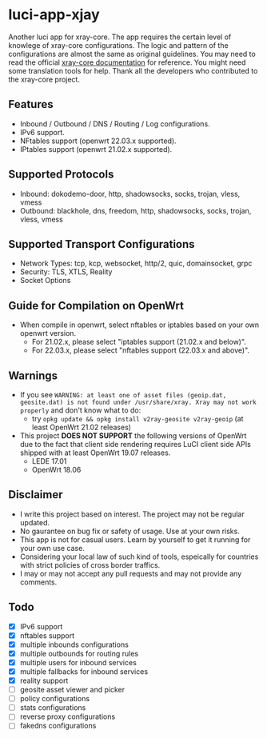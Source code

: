 # luci-app-xjay

Another luci app for xray-core. The app requires the certain level of knowlege of xray-core configurations. The logic and pattern of the configurations are almost the same as original guidelines. You may need to read the official [xray-core documentation](https://xtls.github.io/) for reference. You might need some translation tools for help. Thank all the developers who contributed to the xray-core project.

## Features
* Inbound / Outbound / DNS / Routing / Log configurations.
* IPv6 support.
* NFtables support (openwrt 22.03.x supported).
* IPtables support (openwrt 21.02.x supported).

## Supported Protocols
* Inbound: dokodemo-door, http, shadowsocks, socks, trojan, vless, vmess
* Outbound: blackhole, dns, freedom, http, shadowsocks, socks, trojan, vless, vmess

## Supported Transport Configurations
* Network Types: tcp, kcp, websocket, http/2, quic, domainsocket, grpc
* Security: TLS, XTLS, Reality
* Socket Options

## Guide for Compilation on OpenWrt
* When compile in openwrt, select nftables or iptables based on your own openwrt version.
    * For 21.02.x, please select "iptables support (21.02.x and below)".
    * For 22.03.x, please select "nftables support (22.03.x and above)".

## Warnings

* If you see `WARNING: at least one of asset files (geoip.dat, geosite.dat) is not found under /usr/share/xray. Xray may not work properly` and don't know what to do:
    * try `opkg update && opkg install v2ray-geosite v2ray-geoip` (at least OpenWrt 21.02 releases)
* This project **DOES NOT SUPPORT** the following versions of OpenWrt due to the fact that client side rendering requires LuCI client side APIs shipped with at least OpenWrt 19.07 releases. 
    * LEDE 17.01
    * OpenWrt 18.06

## Disclaimer
* I write this project based on interest. The project may not be regular updated.
* No gaurantee on bug fix or safety of usage. Use at your own risks.
* This app is not for casual users. Learn by yourself to get it running for your own use case.
* Considering your local law of such kind of tools, espeically for countries with strict policies of cross border traffics.
* I may or may not accept any pull requests and may not provide any comments.

## Todo

* [x] IPv6 support
* [x] nftables support
* [x] multiple inbounds configurations
* [x] multiple outbounds for routing rules
* [x] multiple users for inbound services
* [x] multiple fallbacks for inbound services
* [x] reality support
* [ ] geosite asset viewer and picker
* [ ] policy configurations
* [ ] stats configurations
* [ ] reverse proxy configurations
* [ ] fakedns configurations

